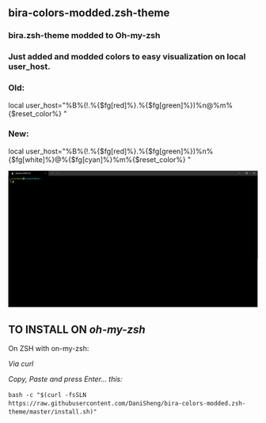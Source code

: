 ## bira-colors-modded.zsh-theme

### bira.zsh-theme modded to Oh-my-zsh

### Just added and modded colors to easy visualization on local user_host.

### Old:
local user_host="%B%(!.%{$fg[red]%}.%{$fg[green]%})%n@%m%{$reset_color%} "

### New: 
local user_host="%B%(!.%{$fg[red]%}.%{$fg[green]%})%n%{$fg[white]%}@%{$fg[cyan]%}%m%{$reset_color%} "

![screenshot-preview](https://github.com/DaniSheng/bira-colors-modded.zsh-theme/blob/main/bira-colors-modded_screenshot.png)

## TO INSTALL ON _oh-my-zsh_

On ZSH with on-my-zsh:

_*Via curl*_

_Copy, Paste and press Enter... this:_

`bash -c "$(curl -fsSLN https://raw.githubusercontent.com/DaniSheng/bira-colors-modded.zsh-theme/master/install.sh)"`



